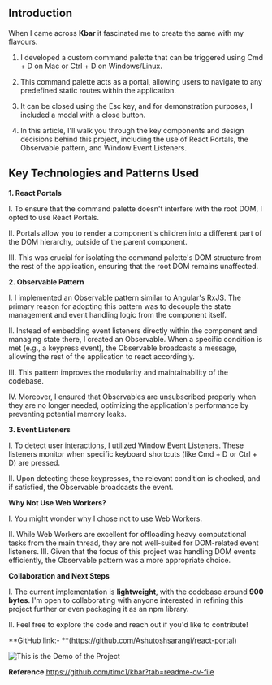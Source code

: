 ## **Introduction**

When I came across **Kbar** it fascinated me to create the same with my flavours.

1. I developed a custom command palette that can be triggered using Cmd + D on Mac or Ctrl + D on Windows/Linux. 

2. This command palette acts as a portal, allowing users to navigate to any predefined static routes within the application.

3. It can be closed using the Esc key, and for demonstration purposes, I included a modal with a close button.

4. In this article, I'll walk you through the key components and design decisions behind this project, including the use of React Portals, the Observable pattern, and Window Event Listeners.


## Key Technologies and Patterns Used

**1. React Portals**

I. To ensure that the command palette doesn't interfere with the root DOM, I opted to use React Portals. 

II. Portals allow you to render a component's children into a different part of the DOM hierarchy, outside of the parent component.

III. This was crucial for isolating the command palette's DOM structure from the rest of the application, ensuring that the root DOM remains unaffected.

**2. Observable Pattern**

I. I implemented an Observable pattern similar to Angular's RxJS. The primary reason for adopting this pattern was to decouple the state management and event handling logic from the component itself.

II. Instead of embedding event listeners directly within the component and managing state there, I created an Observable. When a specific condition is met (e.g., a keypress event), the Observable broadcasts a message, allowing the rest of the application to react accordingly. 

III. This pattern improves the modularity and maintainability of the codebase.

IV. Moreover, I ensured that Observables are unsubscribed properly when they are no longer needed, optimizing the application's performance by preventing potential memory leaks.

**3. Event Listeners**

I. To detect user interactions, I utilized Window Event Listeners. These listeners monitor when specific keyboard shortcuts (like Cmd + D or Ctrl + D) are pressed. 

II. Upon detecting these keypresses, the relevant condition is checked, and if satisfied, the Observable broadcasts the event.

**Why Not Use Web Workers?**

I. You might wonder why I chose not to use Web Workers. 

II. While Web Workers are excellent for offloading heavy computational tasks from the main thread, they are not well-suited for DOM-related event listeners.
III. Given that the focus of this project was handling DOM events efficiently, the Observable pattern was a more appropriate choice.

**Collaboration and Next Steps**

I. The current implementation is **lightweight**, with the codebase around **900 bytes**. I'm open to collaborating with anyone interested in refining this project further or even packaging it as an npm library.

II. Feel free to explore the code and reach out if you'd like to contribute!

**GitHub link:- **(https://github.com/Ashutoshsarangi/react-portal)


![This is the Demo of the Project](https://dev-to-uploads.s3.amazonaws.com/uploads/articles/scho6ngnf02drobh399u.gif)



**Reference**
https://github.com/timc1/kbar?tab=readme-ov-file
